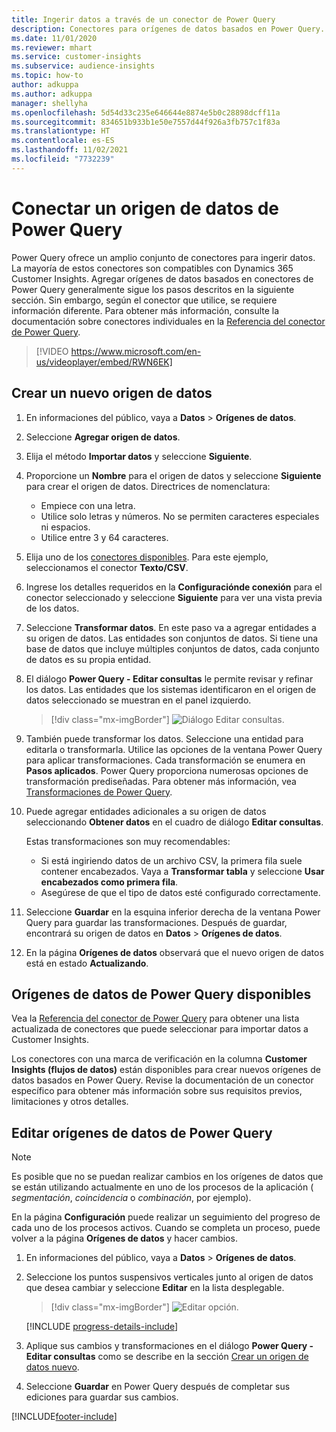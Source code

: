```yaml
---
title: Ingerir datos a través de un conector de Power Query
description: Conectores para orígenes de datos basados en Power Query.
ms.date: 11/01/2020
ms.reviewer: mhart
ms.service: customer-insights
ms.subservice: audience-insights
ms.topic: how-to
author: adkuppa
ms.author: adkuppa
manager: shellyha
ms.openlocfilehash: 5d54d33c235e646644e8874e5b0c28898dcff11a
ms.sourcegitcommit: 834651b933b1e50e7557d44f926a3fb757c1f83a
ms.translationtype: HT
ms.contentlocale: es-ES
ms.lasthandoff: 11/02/2021
ms.locfileid: "7732239"
---
```

# <a name="connect-to-a-power-query-data-source"></a>Conectar un origen de datos de Power Query

Power Query ofrece un amplio conjunto de conectores para ingerir datos. La mayoría de estos conectores son compatibles con Dynamics 365 Customer Insights. Agregar orígenes de datos basados en conectores de Power Query generalmente sigue los pasos descritos en la siguiente sección. Sin embargo, según el conector que utilice, se requiere información diferente. Para obtener más información, consulte la documentación sobre conectores individuales en la [Referencia del conector de Power Query](/power-query/connectors/).

> [!VIDEO https://www.microsoft.com/en-us/videoplayer/embed/RWN6EK]

## <a name="create-a-new-data-source"></a>Crear un nuevo origen de datos

1. En informaciones del público, vaya a **Datos** > **Orígenes de datos**.

1. Seleccione **Agregar origen de datos**.

1. Elija el método **Importar datos** y seleccione **Siguiente**.

1. Proporcione un **Nombre** para el origen de datos y seleccione **Siguiente** para crear el origen de datos. Directrices de nomenclatura: 
   - Empiece con una letra.
   - Utilice solo letras y números. No se permiten caracteres especiales ni espacios.
   - Utilice entre 3 y 64 caracteres.

1. Elija uno de los [conectores disponibles](#available-power-query-data-sources). Para este ejemplo, seleccionamos el conector **Texto/CSV**.

1. Ingrese los detalles requeridos en la **Configuraciónde conexión** para el conector seleccionado y seleccione **Siguiente** para ver una vista previa de los datos.

1. Seleccione **Transformar datos**. En este paso va a agregar entidades a su origen de datos. Las entidades son conjuntos de datos. Si tiene una base de datos que incluye múltiples conjuntos de datos, cada conjunto de datos es su propia entidad.

1. El diálogo **Power Query - Editar consultas** le permite revisar y refinar los datos. Las entidades que los sistemas identificaron en el origen de datos seleccionado se muestran en el panel izquierdo.

   > [!div class="mx-imgBorder"]
   > ![Diálogo Editar consultas.](media/data-manager-configure-edit-queries.png "Diálogo Editar consultas")

1. También puede transformar los datos. Seleccione una entidad para editarla o transformarla. Utilice las opciones de la ventana Power Query para aplicar transformaciones. Cada transformación se enumera en **Pasos aplicados**. Power Query proporciona numerosas opciones de transformación prediseñadas. Para obtener más información, vea [Transformaciones de Power Query](/power-query/power-query-what-is-power-query#transformations).

1. Puede agregar entidades adicionales a su origen de datos seleccionando **Obtener datos** en el cuadro de diálogo **Editar consultas**.

   Estas transformaciones son muy recomendables:

   - Si está ingiriendo datos de un archivo CSV, la primera fila suele contener encabezados. Vaya a **Transformar tabla** y seleccione **Usar encabezados como primera fila**.
   - Asegúrese de que el tipo de datos esté configurado correctamente.

1. Seleccione **Guardar** en la esquina inferior derecha de la ventana Power Query para guardar las transformaciones. Después de guardar, encontrará su origen de datos en **Datos** > **Orígenes de datos**.

1. En la página **Orígenes de datos** observará que el nuevo origen de datos está en estado **Actualizando**.

## <a name="available-power-query-data-sources"></a>Orígenes de datos de Power Query disponibles

Vea la [Referencia del conector de Power Query](/power-query/connectors/) para obtener una lista actualizada de conectores que puede seleccionar para importar datos a Customer Insights. 

Los conectores con una marca de verificación en la columna **Customer Insights (flujos de datos)** están disponibles para crear nuevos orígenes de datos basados en Power Query. Revise la documentación de un conector específico para obtener más información sobre sus requisitos previos, limitaciones y otros detalles.

## <a name="edit-power-query-data-sources"></a>Editar orígenes de datos de Power Query

> [!NOTE]
> Es posible que no se puedan realizar cambios en los orígenes de datos que se están utilizando actualmente en uno de los procesos de la aplicación ( *segmentación*, *coincidencia* o *combinación*, por ejemplo). 
>
> En la página **Configuración** puede realizar un seguimiento del progreso de cada uno de los procesos activos. Cuando se completa un proceso, puede volver a la página **Orígenes de datos** y hacer cambios.

1. En informaciones del público, vaya a **Datos** > **Orígenes de datos**.

2. Seleccione los puntos suspensivos verticales junto al origen de datos que desea cambiar y seleccione **Editar** en la lista desplegable.

   > [!div class="mx-imgBorder"]
   > ![Editar opción.](media/edit-option-data-sources.png "Editar opción")

   [!INCLUDE [progress-details-include](../includes/progress-details-pane.md)]
   
3. Aplique sus cambios y transformaciones en el diálogo **Power Query - Editar consultas** como se describe en la sección [Crear un origen de datos nuevo](#create-a-new-data-source).

4. Seleccione **Guardar** en Power Query después de completar sus ediciones para guardar sus cambios.


[!INCLUDE[footer-include](../includes/footer-banner.md)]
